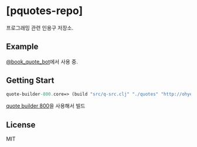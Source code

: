# [pquotes-repo]

프로그래밍 관련 인용구 저장소. 

## Example

[@book\_quote\_bot](https://twitter.com/book_quote_bot)에서 사용 중.

## Getting Start

``` clojure
quote-builder-800.core=> (build "src/q-src.clj" "./quotes" "http://ohyecloudy.github.io/pquotes-repo/quotes/" "@book_quote_bot")
```

[quote builder 800](https://github.com/ohyecloudy/tbot-800)을 사용해서 빌드

## License

MIT
